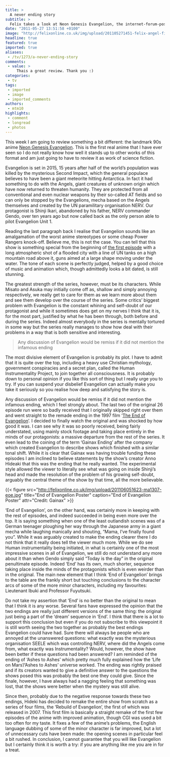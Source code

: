 ```yaml
---
title: >
  A never ending story
subtitle: >
  Felix takes a look at Neon Genesis Evangelion, the internet-forum-posting geek’s favourite anime series
date: "2011-05-27 13:51:58 +0100"
image: "http://felixonline.co.uk/img/upload/201105271451-felix-angel-fight.jpg"
headline: true
featured: true
imported: true
aliases:
 - /tv/1273/a-never-ending-story
comments:
 - value: >
     Thais a great review. Thank you :)
categories:
 - tv
tags:
 - imported
 - image
 - imported_comments
authors:
 - mtm10
highlights:
 - comment
 - longread
 - photos
---
```


This week I am going to review something a bit different: the landmark 90s anime [Neon Genesis Evangelion](http://en.wikipedia.org/wiki/Neon_Genesis_Evangelion). This is the first real anime that I have ever seen so I do not really know how well it stands up to other works of this format and am just going to have to review it as work of science fiction.

Evangelion is set in 2015, 15 years after half of the world’s population was killed by the mysterious Second Impact, which the general populace believes to have been a giant meteorite hitting Antarctica. In fact it had something to do with the Angels, giant creatures of unknown origin which have now returned to threaten humanity. They are protected from all conventional and even nuclear weapons by their so-called AT fields and so can only be stopped by the Evangelions, mecha based on the Angels themselves and created by the UN paramilitary organisation NERV. Our protagonist is Shinji Ikari, abandoned by his father, NERV commander Gendo, over ten years ago but now called back as the only person able to pilot Evangelion Unit 1.

Reading the last paragraph back I realise that Evangelion sounds like an amalgamation of the worst anime stereotypes or some cheap Power Rangers knock-off. Believe me, this is not the case. You can tell that this show is something special from the beginning of [the first episode](http://www.veoh.com/watch/v20677505q5G5HmS) with a long atmospheric shot of a flooded city with a line of UN tanks on a high mountain road above it, guns aimed at a large shape moving under the water. The tone of each scene is perfectly judged, helped by a good choice of music and animation which, though admittedly looks a bit dated, is still stunning.

The greatest strength of the series, however, must be its characters. While Misato and Asuka may initially come off as, shallow and simply annoying respectively, we really get to care for them as we learn more about them and see them develop over the course of the series. Some critics’ biggest problem with Evangelion is the constant whining and self-doubt of our protagonist and while it sometimes does get on my nerves I think that it is, for the most part, justified by what he has been through, both before and during the series. Indeed almost everybody in the series is mentally tortured in some way but the series really manages to show how deal with their problems in a way that is both sensitive and interesting.

> Any discussion of Evangelion would be remiss if it did not mention the infamous ending

The most divisive element of Evangelion is probably its plot. I have to admit that it is quite over the top, including a heavy use Christian mythology, government conspiracies and a secret plan, called the Human Instrumentality Project, to join together all consciousness. It is probably down to personal opinion if you like this sort of thing but I really urge you to try. If you can suspend your disbelief Evangelion can actually make you take it seriously so you realise how deep and satisfying the story is.

Any discussion of Evangelion would be remiss if it did not mention the infamous ending, which I feel strongly about. The last two of the original 26 episode run were so badly received that I originally skipped right over them and went straight to the remade ending in the 1997 film ‘[The End of Evangelion](http://en.wikipedia.org/wiki/The_End_of_Evangelion)’. I decided to finally watch the original and was shocked by how good it was. I can see why it was so poorly received, being fairly understated, using mainly stock footage and taking place entirely in the minds of our protagonists: a massive departure from the rest of the series. It even lead to the coining of the term ‘Gainax Ending’ after the company which created Evangelion to describe shows which finished with a similar tonal shift. While it is clear that Gainax was having trouble funding these episodes I am inclined to believe statements by the show’s creator Anno Hideaki that this was the ending that he really wanted. The experimental style allowed the viewer to literally see what was going on inside Shinji’s head and made the resolution of the problem of his growing self-doubt, arguably the central theme of the show by that time, all the more believable.

{{< figure src="http://felixonline.co.uk/img/upload/201106051623-ma1307-eoe.jpg" title="End of Evangelion Poster" caption="End of Evangelion Poster" attr="Credit: Gainax" >}}

‘End of Evangelion’, on the other hand, was certainly more in keeping with the rest of episodes, and indeed succeeded in being even more over the top. It is saying something when one of the least outlandish scenes was of a German teenager ploughing her way through the Japanese army in a giant mecha while laughing manically and shouting, “Mama, I’ve finally found you”. While it was arguably created to make the ending clearer there I do not think that it really does tell the viewer much more. While we do see Human instrumentality being initiated, in what is certainly one of the most impressive scenes in all of Evangelion, we still do not understand any more about it than when Gendo simply said “Today is the day” in the original penultimate episode. Indeed ‘End’ has its own, much shorter, sequence taking place inside the minds of the protagonists which is even weirder than in the original. The main new element that I think ‘End of Evangelion’ brings to the table are the frankly short but touching conclusions to the character arcs of some of the more minor characters, including my favourites: Lieutenant Ibuki and Professor Fuyutsuki.

Do not take my assertion that ‘End’ is no better than the original to mean that I think it is any worse. Several fans have expressed the opinion that the two endings are really just different versions of the same thing: the original just being a part of the ‘dream’ sequence in ‘End’. I think that there is a lot to support this conclusion but even if you do not subscribe to this viewpoint it is still worth seeing the two together as probably the best endings Evangelion could have had. Sure there will always be people who are annoyed at the unanswered questions: what exactly was the mysterious organisation SEELE which was controlling NERV, where did the Angels come from, what exactly was Instrumentality? Would, however, the show have been better if these questions had been answered? I am reminded of the ending of ‘Ashes to Ashes’ which pretty much fully explained how the ‘Life on Mars’/’Ashes to Ashes’ universe worked. The ending was rightly praised and if its creators wanted to give a definitive answer to the questions the shows posed this was probably the best one they could give. Since the finale, however, I have always had a nagging feeling that something was lost, that the shows were better when the mystery was still alive.

Since then, probably due to the negative response towards these two endings, Hideki has decided to remake the entire show from scratch as a series of four films, the ‘Rebuild of Evangelion’, the first of which was released in 2007. This first film is basically a straight remake of the first few episodes of the anime with improved animation, though CGI was used a bit too often for my taste. It fixes a few of the anime’s problems, the English language dubbing of some of the minor character is far improved, but a lot of unnecessary cuts have been made: the opening scenes in particular feel a bit rushed. In conclusion, I cannot guarantee that you will like Evangelion but I certainly think it is worth a try: if you are anything like me you are in for a treat.
